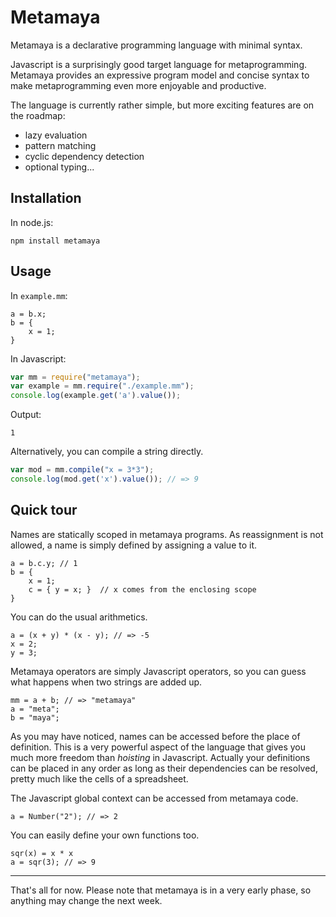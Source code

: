 # Metamaya

Metamaya is a declarative programming language with minimal syntax.

Javascript is a surprisingly good target language for metaprogramming.
Metamaya provides an expressive program model and concise syntax to make
metaprogramming even more enjoyable and productive.

The language is currently rather simple,
but more exciting features are on the roadmap:

- lazy evaluation
- pattern matching
- cyclic dependency detection
- optional typing...

## Installation

In node.js:
~~~
npm install metamaya
~~~

## Usage

In `example.mm`:

~~~
a = b.x;
b = {
    x = 1;
}
~~~

In Javascript:

~~~js
var mm = require("metamaya");
var example = mm.require("./example.mm");
console.log(example.get('a').value());
~~~

Output:

~~~
1
~~~

Alternatively, you can compile a string directly.

~~~js
var mod = mm.compile("x = 3*3");
console.log(mod.get('x').value()); // => 9
~~~

## Quick tour

Names are statically scoped in metamaya programs.
As reassignment is not allowed, a name is simply defined
by assigning a value to it.

~~~
a = b.c.y; // 1
b = {
    x = 1;
    c = { y = x; }  // x comes from the enclosing scope
}
~~~

You can do the usual arithmetics.

~~~
a = (x + y) * (x - y); // => -5
x = 2;
y = 3;
~~~

Metamaya operators are simply Javascript operators,
so you can guess what happens when two strings are added up.

~~~
mm = a + b; // => "metamaya"
a = "meta";
b = "maya";
~~~

As you may have noticed, names can be accessed before the place of definition.
This is a very powerful aspect of the language that gives you much more
freedom than *hoisting* in Javascript.
Actually your definitions can be placed in any order as long as their 
dependencies can be resolved, pretty much like the cells of a spreadsheet.

The Javascript global context can be accessed from metamaya code.

~~~
a = Number("2"); // => 2
~~~

You can easily define your own functions too.

~~~
sqr(x) = x * x
a = sqr(3); // => 9
~~~

----

That's all for now.
Please note that metamaya is in a very early phase, so anything may change the next week.